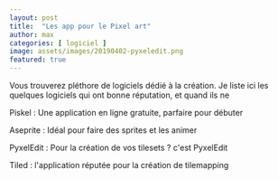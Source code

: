 ```yaml
---
layout: post
title:  "Les app pour le Pixel art"
author: max
categories: [ logiciel ]
image: assets/images/20190402-pyxeledit.png
featured: true
---
```

Vous trouverez pléthore de logiciels dédié à la création. Je liste ici les quelques logiciels qui ont bonne réputation, et quand ils ne 


Piskel : Une application en ligne gratuite, parfaire pour débuter
 
Aseprite : Idéal pour faire des sprites et les animer

PyxelEdit : Pour la création de vos tilesets ? c'est PyxelEdit

Tiled : l'application réputée pour la création de tilemapping

<!--stackedit_data:
eyJoaXN0b3J5IjpbODc4MjE1Njg3LDE5OTk0NDI5NzcsMjU3OD
cwNTMsLTE0OTc4MzAxODBdfQ==
-->